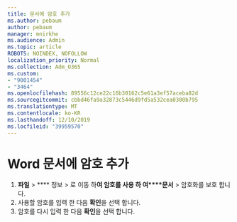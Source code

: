 ```yaml
---
title: 문서에 암호 추가
ms.author: pebaum
author: pebaum
manager: mnirkhe
ms.audience: Admin
ms.topic: article
ROBOTS: NOINDEX, NOFOLLOW
localization_priority: Normal
ms.collection: Adm_O365
ms.custom:
- "9001454"
- "3464"
ms.openlocfilehash: 89556c12ce22c16b30162c5e61a3ef57aceba82d
ms.sourcegitcommit: cbbd46fa9a32873c5446d9fd5a532cea0300b795
ms.translationtype: MT
ms.contentlocale: ko-KR
ms.lasthandoff: 12/10/2019
ms.locfileid: "39959570"
---
```

# <a name="add-a-password-to-a-word-document"></a>Word 문서에 암호 추가

1. **파일** > **** 정보 > 로 이동 하**여 암호를 사용 하 여****문서** > 암호화를 보호 합니다.
2. 사용할 암호를 입력 한 다음 **확인**을 선택 합니다.
3. 암호를 다시 입력 한 다음 **확인**을 선택 합니다.